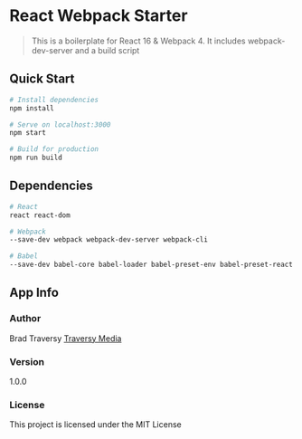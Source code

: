 # React Webpack Starter
> This is a boilerplate for React 16 & Webpack 4. It includes webpack-dev-server and a build script

## Quick Start

``` bash
# Install dependencies
npm install

# Serve on localhost:3000
npm start

# Build for production
npm run build
```
## Dependencies

``` bash
# React
react react-dom

# Webpack
--save-dev webpack webpack-dev-server webpack-cli

# Babel
--save-dev babel-core babel-loader babel-preset-env babel-preset-react html-webpack-plugin
```

## App Info

### Author

Brad Traversy
[Traversy Media](http://www.traversymedia.com)

### Version

1.0.0

### License

This project is licensed under the MIT License
